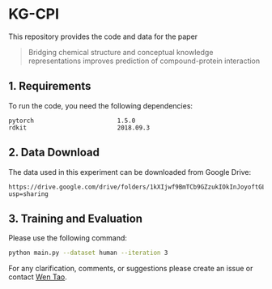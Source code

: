 # KG-CPI

This repository provides the code and data for the paper 

>Bridging chemical structure and conceptual knowledge representations improves prediction of compound-protein interaction

## 1. Requirements

To run the code, you need the following dependencies:

```
pytorch                       1.5.0
rdkit                         2018.09.3
```

## 2. Data Download

The data used in this experiment can be downloaded from Google Drive:

```
https://drive.google.com/drive/folders/1kXIjwf9BmTCb9GZzukIOkInJoyoftGLa?usp=sharing
```

## 3. Training and Evaluation

Please use the following command:

```bash
python main.py --dataset human --iteration 3
```

For any clarification, comments, or suggestions please create an issue or contact [Wen Tao](taowen@hnu.edu.cn).